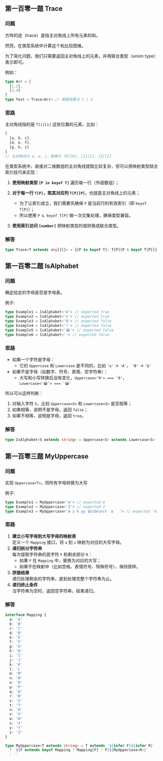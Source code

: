 ## 第一百零一题 Trace

### 问题

方阵的迹（trace）是指主对角线上所有元素的和。

然而，在类型系统中计算这个和比较困难。

为了简化问题，我们只需要返回主对角线上的元素，并用联合类型（union type）表示即可。

例如：

```ts
type Arr = [
  [1,2],
  [3,4]
]
type Test = Trace<Arr> // 期望结果为 1 | 4
```

### 思路

主对角线指的是 `T[i][i]` 这些位置的元素，比如：

```ts
[
  [a, b, c],
  [d, e, f],
  [g, h, i]
]
// 主对角线为 a, e, i，即索引 [0][0], [1][1], [2][2]
```

在类型系统中，直接对二维数组的主对角线提取比较复杂，但可以用映射类型结合索引技巧来实现：

1. **使用映射类型 `[P in keyof T]`** 遍历每一行（外层数组）；
2. **对于每一行 `T[P]`，取其对应列 `T[P][P]`**，也就是主对角线上的元素；
   - 为了让索引成立，我们需要先确保 `P` 是当前行的有效索引（即 `keyof T[P]`）；
   - 所以使用 `P & keyof T[P]` 做一次交集处理，确保类型兼容。

3. **使用索引访问 `[number]`** 把映射类型的值转换成联合类型。

### 解答

```ts
type Trace<T extends any[][]> = {[P in keyof T]: T[P][P & keyof T[P]]}[number]
```

## 第一百零二题 IsAlphabet

### 问题

确定给定的字母是否是字母表。

例子: 

```ts
type Example1 = IsAlphabet<'A'> // expected true
type Example2 = IsAlphabet<'z'> // expected true
type Example3 = IsAlphabet<'9'> // expected false
type Example4 = IsAlphabet<'!'> // expected false
type Example5 = IsAlphabet<'😂'> // expected false
type Example6 = IsAlphabet<''> // expected false
```

### 思路

- 如果一个字符是字母：
  - 它的 `Uppercase` 和 `Lowercase` 是不同的，比如 `'a'` → `'A'`， `'B'` → `'b'`
- 如果不是字母（如数字、符号、表情、空字符串）：
  - 大写和小写转换后没有变化，`Uppercase<'9'> === '9'`，`Lowercase<'😂'> === '😂'`

所以可以这样判断：

1. 对输入字符 `S`，比较 `Uppercase<S>` 和 `Lowercase<S>` 是否相等；
2. 如果相等，说明不是字母，返回 `false`；
3. 如果不相等，说明是字母，返回 `true`。

### 解答

```ts
type IsAlphabet<S extends string> = Uppercase<S> extends Lowercase<S> ? false : true
```

## 第一百零三题 MyUppercase

### 问题

实现 `Uppercase<T>`，将所有字母转换为大写

例子:

```ts
type Example1 = MyUppercase<'a'> // expected A
type Example2 = MyUppercase<'Z'> // expected Z
type Example3 = MyUppercase<'A z h yy 😃cda\n\t  a   '> // expected 'A Z H YY 😃CDA\n\t  A   '
```

### 思路

1. **建立小写字母到大写字母的映射表**  
   定义一个 `Mapping` 接口，将 `a` 到 `z` 映射为对应的大写字母。
2. **递归拆分字符串**  
   每次提取字符串的首字符 `F` 和剩余部分 `R`：
   - 如果 `F` 在 `Mapping` 中，替换为对应的大写；
   - 如果不在映射中（比如空格、表情符号、特殊符号），保持原样。
3. **拼接结果**  
   递归处理剩余的字符串，直到处理完整个字符串为止。
4. **递归终止条件**  
   当字符串为空时，返回空字符串，结束递归。

### 解答

```ts
interface Mapping {
  a: 'A'
  b: 'B'
  c: 'C'
  d: 'D'
  e: 'E'
  f: 'F'
  g: 'G'
  h: 'H'
  i: 'I'
  j: 'J'
  k: 'K'
  l: 'L'
  m: 'M'
  n: 'N'
  o: 'O'
  p: 'P'
  q: 'Q'
  r: 'R'
  s: 'S'
  t: 'T'
  u: 'U'
  v: 'V'
  w: 'W'
  x: 'X'
  y: 'Y'
  z: 'Z'
}

type MyUppercase<T extends string> = T extends `${infer F}${infer R}`
  ? `${F extends keyof Mapping ? Mapping[F] : F}${MyUppercase<R>}`
  : ''
```
